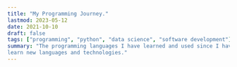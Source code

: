 ```yaml
---
title: "My Programming Journey."
lastmod: 2023-05-12
date: 2021-10-10
draft: false
tags: ["programming", "python", "data science", "software development"]
summary: "The programming languages I have learned and used since I have memory. This article is being updated as I 
learn new languages and technologies."
---
```


